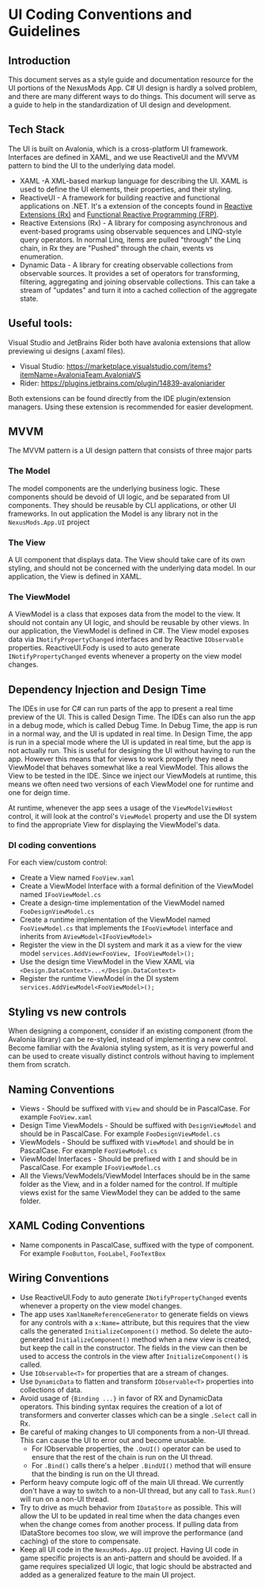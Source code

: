 ﻿# UI Coding Conventions and Guidelines

## Introduction
This document serves as a style guide and documentation resource for the UI portions of the NexusMods App. C# UI design
is hardly a solved problem, and there are many different ways to do things. This document will serve as a guide to help in the
standardization of UI design and development.

## Tech Stack
The UI is built on Avalonia, which is a cross-platform UI framework. Interfaces are defined in XAML, and we use ReactiveUI and
the MVVM pattern to bind the UI to the underlying data model.

* XAML -A XML-based markup language for describing the UI. XAML is used to define the UI elements, their properties, and their styling.
* ReactiveUI - A framework for building reactive and functional applications on .NET. It's a extension of the concepts found in [Reactive Extensions (Rx)](https://reactivex.io/) and [Functional Reactive Programming (FRP)](https://en.wikipedia.org/wiki/Functional_reactive_programming).
* Reactive Extensions (Rx) - A library for composing asynchronous and event-based programs using observable sequences and LINQ-style query operators. In normal Linq, items are pulled "through" the Linq chain, in Rx they are "Pushed" through the chain, events vs enumeration.
* Dynamic Data - A library for creating observable collections from observable sources. It provides a set of operators for transforming, filtering, aggregating and joining observable collections. This can take a stream of "updates" and turn it into a cached collection of the aggregate state.

## Useful tools:
Visual Studio and JetBrains Rider both have avalonia extensions that allow previewing ui designs (.axaml files).
- Visual Studio:  https://marketplace.visualstudio.com/items?itemName=AvaloniaTeam.AvaloniaVS
- Rider: https://plugins.jetbrains.com/plugin/14839-avaloniarider

Both extensions can be found directly from the IDE plugin/extension managers.
Using these extension is recommended for easier development. 

## MVVM
The MVVM pattern is a UI design pattern that consists of three major parts

### The Model
The model components are the underlying business logic. These components should be devoid of UI logic, and be separated from UI components. They should be reusable by CLI applications, or other UI frameworks. In out application the Model is any library not in the `NexusMods.App.UI` project

### The View
A UI component that displays data. The View should take care of its own styling, and should not be concerned with the underlying data model. In our application, the View is defined in XAML.

### The ViewModel
A ViewModel is a class that exposes data from the model to the view. It should not contain any UI logic, and should be reusable by other views. In our application, the ViewModel is defined in C#.
The View model exposes data via `INotifyPropertyChanged` interfaces and by Reactive `IObservable` properties. ReactiveUI.Fody is used to auto generate `INotifyPropertyChanged` events whenever a property on the view model changes.

## Dependency Injection and Design Time
The IDEs in use for C# can run parts of the app to present a real time preview of the UI. This is called Design Time. The IDEs can also run the app in a debug mode, which is called Debug Time. In Debug Time, the app is run in a normal way, and the UI is updated in real time. In Design Time, the app is run in a special mode where the UI is updated in real time, but the app is not actually run. This is useful for designing the UI without having to run the app.
However this means that for views to work properly they need a ViewModel that behaves somewhat like a real ViewModel. This allows the View to be tested in the IDE. Since we inject our ViewModels at runtime, this means we often need two versions of each ViewModel one for runtime and one for deign time.

At runtime, whenever the app sees a usage of the `ViewModelViewHost` control, it will look at the control's `ViewModel` property and use the DI system to find the appropriate View for displaying the ViewModel's data.

### DI coding conventions
For each view/custom control:
  * Create a View named `FooView.xaml`
  * Create a ViewModel Interface with a formal definition of the ViewModel named `IFooViewModel.cs`
  * Create a design-time implementation of the ViewModel named `FooDesignViewModel.cs`
  * Create a runtime implementation of the ViewModel named `FooViewModel.cs` that implements the `IFooViewModel` interface and inherits from `AViewModel<IFooViewModel>`
  * Register the view in the DI system and mark it as a view for the view model `services.AddView<FooView, IFooViewModel>();`
  * Use the design time ViewModel in the View XAML via `<Design.DataContext>...</Design.DataContext>`
  * Register the runtime ViewModel in the DI system `services.AddViewModel<FooViewModel>();`

## Styling vs new controls
When designing a component, consider if an existing component (from the Avalonia library) can be re-styled, instead of implementing a new control. Become familiar with the Avalonia styling system, as it is very powerful and can be used to create visually distinct controls without having to implement them from scratch.

## Naming Conventions

* Views - Should be suffixed with `View` and should be in PascalCase. For example `FooView.xaml`
* Design Time ViewModels - Should be suffixed with `DesignViewModel` and should be in PascalCase. For example `FooDesignViewModel.cs`
* ViewModels - Should be suffixed with `ViewModel` and should be in PascalCase. For example `FooViewModel.cs`
* ViewModel Interfaces - Should be prefixed with `I` and should be in PascalCase. For example `IFooViewModel.cs`
* All the Views/VewModels/ViewModel Interfaces should be in the same folder as the View, and in a folder named for the control. If multiple views exist for the same ViewModel they can be added to the same folder.

## XAML Coding Conventions

* Name components in PascalCase, suffixed with the type of component. For example `FooButton`, `FooLabel`, `FooTextBox`

## Wiring Conventions

* Use ReactiveUI.Fody to auto generate `INotifyPropertyChanged` events whenever a property on the view model changes.
* The app uses `XamlNameReferenceGenerator` to generate fields on views for any controls with a `x:Name=` attribute, but this requires that the view calls the generated `InitializeComponent()` method. So delete the auto-generated `InitializeComponent()` method when a new view is created, but keep the call in the constructor. The fields in the view can then be used to access the controls in the view after `InitializeComponent()` is called.
* Use `IObservable<T>` for properties that are a stream of changes.
* Use `DynamicData` to flatten and transform `IObservable<T>` properties into collections of data.
* Avoid usage of `{Binding ...}` in favor of RX and DynamicData operators. This binding syntax requires the creation of a lot of transformers and converter classes which can be a single `.Select` call in Rx.
* Be careful of making changes to UI components from a non-UI thread. This can cause the UI to error out and become unusable.
  * For IObservable properties, the `.OnUI()` operator can be used to ensure that the rest of the chain is run on the UI thread.
  * For `.Bind()` calls there's a helper `.BindUI()` method that will ensure that the binding is run on the UI thread.
* Perform heavy compute logic off of the main UI thread. We currently don't have a way to switch to a non-UI thread, but any call to `Task.Run()` will run on a non-UI thread.
* Try to drive as much behavior from `IDataStore` as possible. This will allow the UI to be updated in real time when the data changes even when the change comes from another process. If pulling data from IDataStore becomes too slow, we will improve the performance (and caching) of the store to compensate.
* Keep all UI code in the `NexusMods.App.UI` project. Having UI code in game specific projects is an anti-pattern and should be avoided. If a game requires specialized UI logic, that logic should be abstracted and added as a generalized feature to the main UI project.

